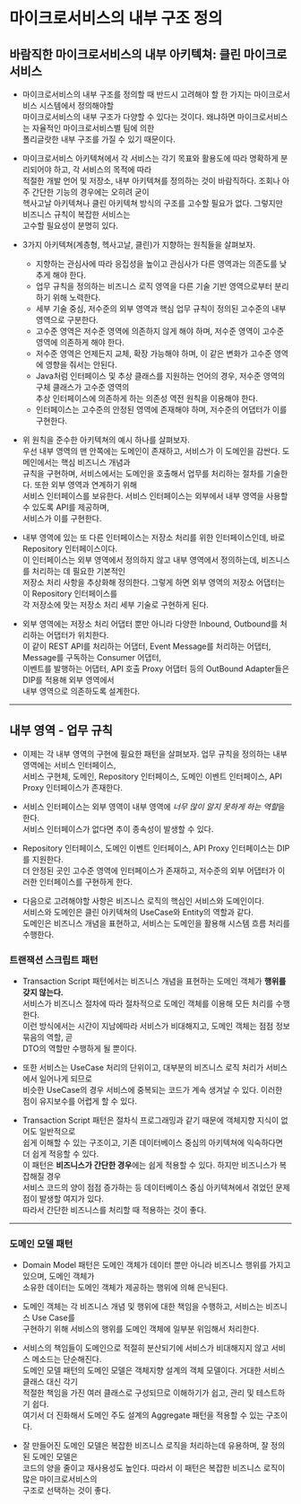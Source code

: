 # 마이크로서비스의 내부 구조 정의

<h2>바람직한 마이크로서비스의 내부 아키텍쳐: 클린 마이크로서비스</h2>

- 마이크로서비스의 내부 구조를 정의할 때 반드시 고려해야 할 한 가지는 마이크로서비스 시스템에서 정의해야할  
  마이크로서비스의 내부 구조가 다양할 수 있다는 것이다. 왜냐하면 마이크로서비스는 자율적인 마이크로서비스별 팀에 의한  
  폴리글랏한 내부 구조를 가질 수 있기 때문이다.

- 마이크로서비스 아키텍쳐에서 각 서비스는 각기 목표와 활용도에 따라 명확하게 분리되어야 하고, 각 서비스의 목적에 따라  
  적절한 개발 언어 및 저장소, 내부 아키텍쳐를 정의하는 것이 바람직하다. 조회나 아주 간단한 기능의 경우에는 오히려 굳이  
  헥사고날 아키텍쳐나 클린 아키텍쳐 방식의 구조를 고수할 필요가 없다. 그렇지만 비즈니스 규칙이 복잡한 서비스는  
  고수할 필요성이 분명히 있다.

- 3가지 아키텍쳐(계층형, 헥사고날, 클린)가 지향하는 원칙들을 살펴보자.

  - 지향하는 관심사에 따라 응집성을 높이고 관심사가 다른 영역과는 의존도를 낮추게 해야 한다.
  - 업무 규칙을 정의하는 비즈니스 로직 영역을 다른 기술 기반 영역으로부터 분리하기 위해 노력한다.
  - 세부 기술 중심, 저수준의 외부 영역과 핵심 업무 규칙이 정의된 고수준의 내부 영역으로 구분한다.
  - 고수준 영역은 저수준 영역에 의존하지 않게 해야 하며, 저수준 영역이 고수준 영역에 의존하게 해야 한다.
  - 저수준 영역은 언제든지 교체, 확장 가능해야 하며, 이 같은 변화가 고수준 영역에 영향을 줘서는 안된다.
  - Java처럼 인터페이스 및 추상 클래스를 지원하는 언어의 경우, 저수준 영역의 구체 클래스가 고수준 영역의  
    추상 인터페이스에 의존하게 하는 의존성 역전 원칙을 이용해야 한다.
  - 인터페이스는 고수준의 안정된 영역에 존재해야 하며, 저수준의 어댑터가 이를 구현한다.

- 위 원칙을 준수한 아키텍쳐의 예시 하나를 살펴보자.  
  우선 내부 영역의 맨 안쪽에는 도메인이 존재하고, 서비스가 이 도메인을 감싼다. 도메인에서는 핵심 비즈니스 개념과  
  규칙을 구현하며, 서비스에서는 도메인을 호출해서 업무를 처리하는 절차를 기술한다. 또한 외부 영역과 연계하기 위해  
  서비스 인터페이스를 보유한다. 서비스 인터페이스는 외부에서 내부 영역을 사용할 수 있도록 API를 제공하며,  
  서비스가 이를 구현한다.

- 내부 영역에 있는 또 다른 인터페이스는 저장소 처리를 위한 인터페이스인데, 바로 Repository 인터페이스이다.  
  이 인터페이스는 외부 영역에서 정의하지 않고 내부 영역에서 정의하는데, 비즈니스를 처리하는 데 필요한 기본적인  
  저장소 처리 사항을 추상화해 정의한다. 그렇게 하면 외부 영역의 저장소 어댑터는 이 Repository 인터페이스를  
  각 저장소에 맞는 저장소 처리 세부 기술로 구현하게 된다.

- 외부 영역에는 저장소 처리 어댑터 뿐만 아니라 다양한 Inbound, Outbound를 처리하는 어댑터가 위치한다.  
 이 같이 REST API를 처리하는 어댑터, Event Message를 처리하는 어댑터, Message를 구독하는 Consumer 어댑터,  
 이벤트를 발행하는 어댑터, API 호출 Proxy 어댑터 등의 OutBound Adapter들은 DIP를 적용해 외부 영역에서  
 내부 영역으로 의존하도록 설계한다.
<hr/>

<h2>내부 영역 - 업무 규칙</h2>

- 이제는 각 내부 영역의 구현에 필요한 패턴을 살펴보자. 업무 규칙을 정의하는 내부 영역에는 서비스 인터페이스,  
  서비스 구현체, 도메인, Repository 인터페이스, 도메인 이벤트 인터페이스, API Proxy 인터페이스가 존재한다.

- 서비스 인터페이스는 외부 영역이 내부 영역에 *너무 많이 알지 못하게 하는 역할*을 한다.  
  서비스 인터페이스가 없다면 추이 종속성이 발생할 수 있다.

- Repository 인터페이스, 도메인 이벤트 인터페이스, API Proxy 인터페이스는 DIP를 지원한다.  
  더 안정된 곳인 고수준 영역에 인터페이스가 존재하고, 저수준의 외부 어댑터가 이러한 인터페이스를 구현하게 한다.

- 다음으로 고려해야할 사항은 비즈니스 로직의 핵심인 서비스와 도메인이다.  
  서비스와 도메인은 클린 아키텍쳐의 UseCase와 Entity의 역할과 같다.  
  도메인은 비즈니스 개념을 표현하고, 서비스는 도메인을 활용해 시스템 흐름 처리를 수행한다.

<h3>트랜잭션 스크립트 패턴</h3>

- Transaction Script 패턴에서는 비즈니스 개념을 표현하는 도메인 객체가 **행위를 갖지 않는다.**  
  서비스가 비즈니스 절차에 따라 절차적으로 도메인 객체를 이용해 모든 처리를 수행한다.  
  이런 방식에서는 시간이 지남에따라 서비스가 비대해지고, 도메인 객체는 점점 정보 묶음의 역할, 곧  
  DTO의 역할만 수행하게 될 뿐이다.

- 또한 서비스는 UseCase 처리의 단위이고, 대부분의 비즈니스 로직 처리가 서비스에서 일어나게 되므로  
  비슷한 UseCase의 경우 서비스에 중복되는 코드가 계속 생겨날 수 있다. 이러한 점이 유지보수를 어렵게 할 수 있다.

- Transaction Script 패턴은 절차식 프로그래밍과 같기 때문에 객체지향 지식이 없어도 일반적으로  
 쉽게 이해할 수 있는 구조이고, 기존 데이터베이스 중심의 아키텍쳐에 익숙하다면 더 쉽게 적응할 수 있다.  
 이 패턴은 **비즈니스가 간단한 경우**에는 쉽게 적용할 수 있다. 하지만 비즈니스가 복잡해질 경우  
 서비스 코드의 양이 점점 증가하는 등 데이터베이스 중심 아키텍쳐에서 겪었던 문제점이 발생할 여지가 있다.  
 따라서 간단한 비즈니스를 처리할 때 적용하는 것이 좋다.
<hr/>

<h3>도메인 모델 패턴</h3>

- Domain Model 패턴은 도메인 객체가 데이터 뿐만 아니라 비즈니스 행위를 가지고 있으며, 도메인 객체가  
  소유한 데이터는 도메인 객체가 제공하는 행위에 의해 은닉된다.

- 도메인 객체는 각 비즈니스 개념 및 행위에 대한 책임을 수행하고, 서비스는 비즈니스 Use Case를  
  구현하기 위해 서비스의 행위를 도메인 객체에 일부분 위임해서 처리한다.

- 서비스의 책임들이 도메인으로 적절히 분산되기에 서비스가 비대해지지 않고 서비스 메소드는 단순해진다.  
  도메인 모델 패턴의 도메인 모델은 객체지향 설계의 객체 모델이다. 거대한 서비스 클래스 대신 각기  
  적절한 책임을 가진 여러 클래스로 구성되므로 이해하기가 쉽고, 관리 및 테스트하기 쉽다.  
  여기서 더 진화해서 도메인 주도 설계의 Aggregate 패턴을 적용할 수 있는 구조이다.

- 잘 만들어진 도메인 모델은 복잡한 비즈니스 로직을 처리하는데 유용하며, 잘 정의된 도메인 모델은  
  코드의 양을 줄이고 재사용성도 높인다. 따라서 이 패턴은 복잡한 비즈니스 로직이 많은 마이크로서비스의  
  구조로 선택하는 것이 좋다.
